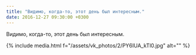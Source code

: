 ```yaml
---
title: "Видимо, когда-то, этот день был интересным."
date: 2016-12-27 09:30:00 +0300
---
```


Видимо, когда-то, этот день был интересным.

{% include media.html f="/assets/vk_photos/2/PY6IUA_kTl0.jpg" alt="" %}
